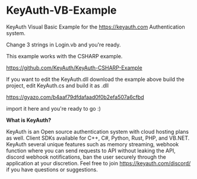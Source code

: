 # KeyAuth-VB-Example
KeyAuth Visual Basic Example for the https://keyauth.com Authentication system.

Change 3 strings in Login.vb and you're ready.

This example works with the CSHARP example.

https://github.com/KeyAuth/KeyAuth-CSHARP-Example

If you want to edit the KeyAuth.dll download the example above build the project, edit KeyAuth.cs and build it as .dll

https://gyazo.com/b4aaf79dfdafaad0f0b2efa507a6cfbd

import it here and you're ready to go :)

**What is KeyAuth?**

KeyAuth is an Open source authentication system with cloud hosting plans as well. Client SDKs available for C++, C#, Python, Rust, PHP, and VB.NET. KeyAuth several unique features such as memory streaming, webhook function where you can send requests to API without leaking the API, discord webhook notifications, ban the user securely through the application at your discretion. Feel free to join https://keyauth.com/discord/ if you have questions or suggestions.
